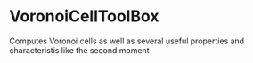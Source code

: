 # VoronoiCellToolBox
Computes Voronoi cells as well as several useful properties and characteristis like the second moment
